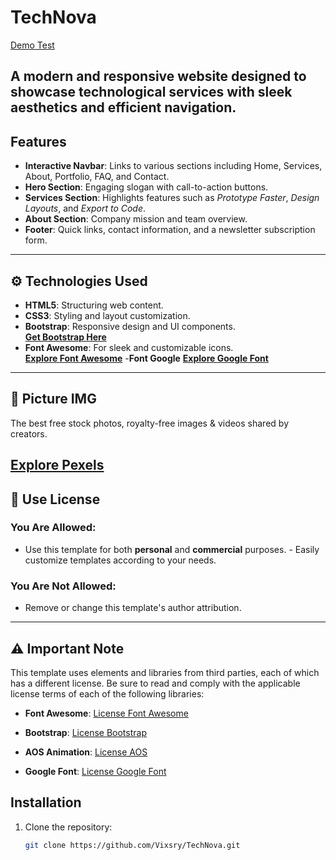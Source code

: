 # TechNova

[Demo Test](https://vixsry.github.io/TechNova/)

A modern and responsive website designed to showcase technological services with sleek aesthetics and efficient navigation.
---
## Features
- **Interactive Navbar**: Links to various sections including Home, Services, About, Portfolio, FAQ, and Contact.
- **Hero Section**: Engaging slogan with call-to-action buttons.
- **Services Section**: Highlights features such as *Prototype Faster*, *Design Layouts*, and *Export to Code*.
- **About Section**: Company mission and team overview.
- **Footer**: Quick links, contact information, and a newsletter subscription form.
---
## ⚙️ Technologies Used
- **HTML5**: Structuring web content.
- **CSS3**: Styling and layout customization.
- **Bootstrap**: Responsive design and UI components.  
  **[Get Bootstrap Here](https://getbootstrap.com/)**
- **Font Awesome**: For sleek and customizable icons.  
  **[Explore Font Awesome](https://fontawesome.com/)**
-**Font Google**
  **[Explore Google Font](https://fonts.google.com/)**
---
## 📸 Picture IMG

The best free stock photos, royalty-free images & videos shared by creators.

**[Explore Pexels](https://www.pexels.com/id-id/)**
---
## 📜 Use License
### You Are Allowed:
- Use this template for both **personal** and **commercial** purposes. - Easily customize templates according to your needs.

### You Are Not Allowed: 
- Remove or change this template's author attribution.
---
## ⚠️ Important Note
This template uses elements and libraries from third parties, each of which has a different license. Be sure to read and comply with the applicable license terms of each of the following libraries:

- **Font Awesome**: [License Font Awesome](https://fontawesome.com/license/free)

- **Bootstrap**: [License Bootstrap](https://getbootstrap.com/docs/5.0/getting-started/introduction/#license)

- **AOS Animation**: [License AOS](https://github.com/michalsnik/aos/blob/master/LICENSE)

- **Google Font**: [License Google Font](https://fonts.google.com/knowledge/glossary/licensing)

## Installation
1. Clone the repository:
   ```bash
   git clone https://github.com/Vixsry/TechNova.git
